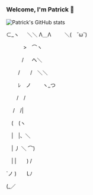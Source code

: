 ### Welcome, I'm Patrick 👋

![Patrick's GitHub stats](https://github-readme-stats.vercel.app/api?username=POsten040&theme=dracula&show_icons=true)

⊂_ヽ
　 ＼＼ Λ＿Λ
　　 ＼(　ˇωˇ)
   
　　　 >　⌒ヽ
    
　　　/ 　 へ＼
   
　　 /　　/　＼＼
   
　　 ﾚ　ノ　　 ヽ_つ
   
　　/　/
  
　 /　/|
  
　(　(ヽ
 
　|　|、＼
 
　| 丿 ＼ ⌒)
 
　| |　　) /
 
`ノ )　　Lﾉ

(_／

